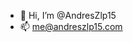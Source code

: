 - 👋 Hi, I’m @AndresZlp15
- 📫 me@andreszlp15.com

<!---
AndresZlp15/AndresZlp15 is a ✨ special ✨ repository because its `README.md` (this file) appears on your GitHub profile.
You can click the Preview link to take a look at your changes.
--->

